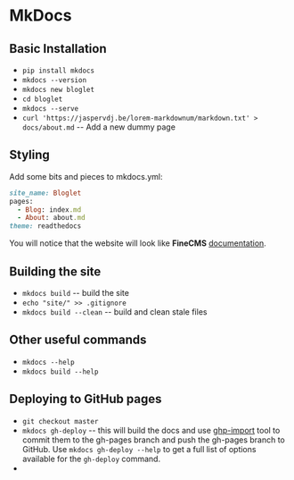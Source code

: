 # MkDocs

## Basic Installation

*   `pip install mkdocs`
*   `mkdocs --version`
*   `mkdocs new bloglet`
*   `cd bloglet`
*   `mkdocs --serve`
*   `curl 'https://jaspervdj.be/lorem-markdownum/markdown.txt' > docs/about.md` -- Add a new dummy page

## Styling

Add some bits and pieces to mkdocs.yml:

```ruby
site_name: Bloglet
pages:
  - Blog: index.md
  - About: about.md
theme: readthedocs
```

You will notice that the website will look like __FineCMS__ [documentation][feincms].

## Building the site

*   `mkdocs build` -- build the site
*   `echo "site/" >> .gitignore`
*   `mkdocs build --clean` -- build and clean stale files

## Other useful commands

*   `mkdocs --help`
*   `mkdocs build --help`

## Deploying to GitHub pages

*   `git checkout master`
*   `mkdocs gh-deploy` -- this will build the docs and use [ghp-import][ghp] tool to commit them to the gh-pages branch and push the gh-pages branch to GitHub. Use `mkdocs gh-deploy --help` to get a full list of options available for the `gh-deploy` command.
*


[feincms]: https://feincms-django-cms.readthedocs.io/en/latest/#
[ghp]: https://github.com/davisp/ghp-import
